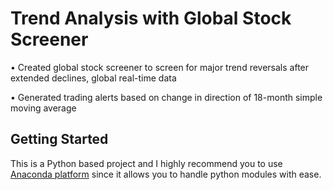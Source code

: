 # Trend Analysis with Global Stock Screener

•	Created global stock screener to screen for major trend reversals after extended declines, global real-time data

• Generated trading alerts based on change in direction of 18-month simple moving average

## Getting Started
This is a Python based project and I highly recommend you to use [Anaconda platform](https://www.anaconda.com/) since it allows you to handle python modules with ease. 

